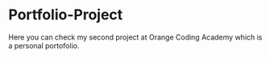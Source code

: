 # Portfolio-Project

Here you can check my second project at Orange Coding Academy which is a personal portofolio.
